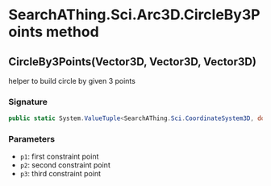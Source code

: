 # SearchAThing.Sci.Arc3D.CircleBy3Points method
## CircleBy3Points(Vector3D, Vector3D, Vector3D)
helper to build circle by given 3 points

### Signature
```csharp
public static System.ValueTuple<SearchAThing.Sci.CoordinateSystem3D, double> CircleBy3Points(Vector3D p1, Vector3D p2, Vector3D p3)
```
### Parameters
- `p1`: first constraint point
- `p2`: second constraint point
- `p3`: third constraint point

